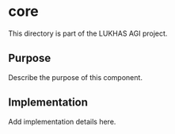 # core

This directory is part of the LUKHAS AGI project.

## Purpose
Describe the purpose of this component.

## Implementation
Add implementation details here.
